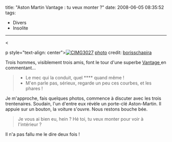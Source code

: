 title: "Aston Martin Vantage : tu veux monter ?"
date: 2008-06-05 08:35:52
tags:
  - Divers
  - Insolite
---

&lt;

p style="text-align: center">[![CIMG3027](//farm3.static.flickr.com/2223/2541423044_0f28c21b4c_b.jpg "CIMG3027")](//farm3.static.flickr.com/2223/2541423044_0f28c21b4c_b.jpg "CIMG3027")
[](//creativecommons.org/licenses/by-sa/2.0/ "Attribution-ShareAlike License") [photo](//www.photodropper.com/photos/) credit: [borisschapira](//flickr.com/photos/borisschapira/ "borisschapira")

Trois hommes, visiblement trois amis, font le tour d'une superbe [Vantage ](//fr.wikipedia.org/wiki/Aston_Martin_V8_Vantage)en commentant&#8230;

> - Le mec qui la conduit, quel **** quand même&nbsp;!
> - M'en parle pas, sérieux, regarde un peu ces courbes, et les phares&nbsp;!

Je m'approche, fais quelques photos, commence à discuter avec les trois trentenaires. Soudain, l'un d'entre eux révèle un porte-clé Aston-Martin. Il appuie sur un bouton, la voiture s'ouvre. Nous restons bouche bée.

> Je vous ai bien eu, hein&nbsp;? Hé toi, tu veux monter pour voir à l'intérieur&nbsp;?

Il n'a pas fallu me le dire deux fois&nbsp;!